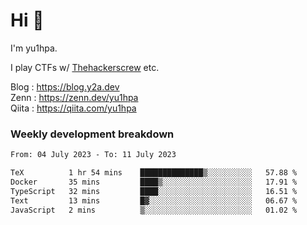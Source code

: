 # Hi 👋

I'm yu1hpa.

I play CTFs w/ [Thehackerscrew](https://www.thehackerscrew.team/) etc.

Blog : https://blog.y2a.dev  
Zenn : https://zenn.dev/yu1hpa  
Qiita : https://qiita.com/yu1hpa  

### Weekly development breakdown

<!--START_SECTION:waka-->

```txt
From: 04 July 2023 - To: 11 July 2023

TeX          1 hr 54 mins    ██████████████▒░░░░░░░░░░   57.88 %
Docker       35 mins         ████▒░░░░░░░░░░░░░░░░░░░░   17.91 %
TypeScript   32 mins         ████░░░░░░░░░░░░░░░░░░░░░   16.51 %
Text         13 mins         █▓░░░░░░░░░░░░░░░░░░░░░░░   06.67 %
JavaScript   2 mins          ▒░░░░░░░░░░░░░░░░░░░░░░░░   01.02 %
```

<!--END_SECTION:waka-->

